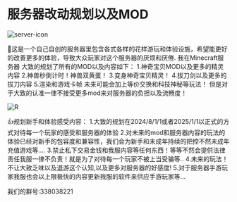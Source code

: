 # 服务器改动规划以及MOD
![server-icon](https://github.com/Hugo1314520/My-server./assets/122942974/8d6b2dac-63ca-460c-b174-063960b3501f)

🚀这是一个自己自创的服务器里包含各式各样的花样游玩和体验设施，希望能更好的改善更多的体验，导致大众玩家对这个服务器的厌烦和厌倦.
我在Minecraft服务器 大致的规划了所有的MOD以及内容如下：
1.神奇宝贝MOD以及更多的精灵内容
2.神兽秒倒计时！神兽双黄蛋！
3.变身神奇宝贝精灵！
4.拔刀剑以及更多的拔刀内容
5.渲染和游戏卡帧
未来可能会加上等价交换和科技神秘等玩法！
但是对于大致的认准一律不接受更多mod来对服务器的负担以及流畅度！

![R](https://github.com/Hugo1314520/My-server./assets/122942974/d6ad9e73-f591-4b2e-b4e0-1fffc880dc66)


👍规划新手和体验感受内容：
1.大致的规划在2024/8/1/1或者2025/1/1以正式的方式对待每一个玩家的感受和服务器的体验
2.对未来的mod和服务器内容的玩法的体验已经对新手的包容度和兼容性，我们会为新手和未成年持续的把控不然未成年充值游戏等....
3.禁止私下交易金钱和我服内容等任何东西！等等不然会提供法律责任我服一律不负责！就是为了对待每一个玩家不被上当受骗等..
4.未来的玩法！不让大致乏味以及退游这个认知,以及更多对服务器的好感度!
5.对于服务器手游玩家我服也会以上限极快的内容更新我服的软件来供应手游玩家等...

我们的群号:338038221
